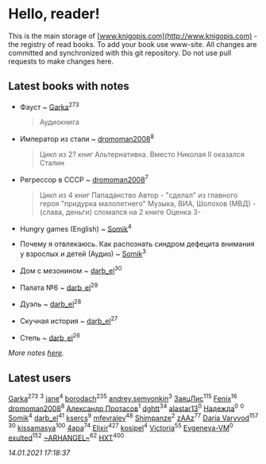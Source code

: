 # Hello, reader!
This is the main storage of [www.knigopis.com](http://www.knigopis.com) - the registry of read books.
To add your book use www-site. All changes are committed and synchronized with this git repository.
Do not use pull requests to make changes here.


## Latest books with notes
* Фауст ~ [Garka](users/115/115753719718250012620-google)<sup>273</sup>
    > Аудиокнига

* Император из стали ~ [dromoman2008](users/444/44461886-yandex)<sup>8</sup>
    > Цикл из 2? книг
    > Альтернативка. Вместо Николая II  оказался Сталин

* Регрессор в СССР ~ [dromoman2008](users/444/44461886-yandex)<sup>7</sup>
    > Цикл из 4 книг
    > Пападанство
    > Автор - "сделал" из главного героя "придурка малолетнего" Музыка, ВИА, Шолохов (МВД) - (слава, деньги) сломался на 2 книге
    > Оценка 3-

* Hungry games (English) ~ [Somik](users/100/100006761945842-facebook)<sup>4</sup>

* Почему я отвлекаюсь. Как распознать синдром дефецита внимания у взрослых и детей (Аудио) ~ [Somik](users/100/100006761945842-facebook)<sup>3</sup>

* Дом с мезонином ~ [darb_el](users/184/184135339-vkontakte)<sup>30</sup>

* Палата №6 ~ [darb_el](users/184/184135339-vkontakte)<sup>29</sup>

* Дуэль ~ [darb_el](users/184/184135339-vkontakte)<sup>28</sup>

* Скучная история ~ [darb_el](users/184/184135339-vkontakte)<sup>27</sup>

* Степь ~ [darb_el](users/184/184135339-vkontakte)<sup>26</sup>


_More notes [here](latest_books_with_notes.md)._


## Latest users
[Garka](users/115/115753719718250012620-google)<sup>273</sup> 
[](users/105/105111610427730505830-google)<sup>3</sup> 
[jane](users/113/113479058458145129271-google)<sup>4</sup> 
[borodach](users/157/15706320-vkontakte)<sup>235</sup> 
[andrey.semyonkin](users/131/1317010534-yandex)<sup>3</sup> 
[ЗаяцЛис](users/112/112388384595246311466-google)<sup>115</sup> 
[Fenix](users/111/111367585493471720963-google)<sup>16</sup> 
[dromoman2008](users/444/44461886-yandex)<sup>8</sup> 
[Александр Протасов](users/747/7476864-vkontakte)<sup>1</sup> 
[dghtt](users/233/233860015-vkontakte)<sup>34</sup> 
[alastar13](users/139/139267376-vkontakte)<sup>0</sup> 
[Надежда](users/459/45982434-vkontakte)<sup>0</sup> 
[](users/387/387727576-vkontakte)<sup>0</sup> 
[Somik](users/100/100006761945842-facebook)<sup>4</sup> 
[darb_el](users/184/184135339-vkontakte)<sup>41</sup> 
[ksercs](users/113/113010305809091482859-google)<sup>9</sup> 
[mfevralev](users/140/140966150-vkontakte)<sup>48</sup> 
[Shimpanze](users/108/108324375224819470216-google)<sup>2</sup> 
[zAAz](users/202/202248233-vkontakte)<sup>77</sup> 
[Daria Varyvod](users/829/829893410524253-facebook)<sup>157</sup> 
[](users/153/1537586159620888-facebook)<sup>30</sup> 
[kissamasya](users/684/68439978-vkontakte)<sup>100</sup> 
[4apa](users/117/117392596378069249667-google)<sup>74</sup> 
[Elixir](users/115/115826717712507836033-google)<sup>427</sup> 
[kosipel](users/111/111527709134336877181-googleplus)<sup>4</sup> 
[Victoria](users/113/113794223924688167852-google)<sup>55</sup> 
[Evgeneva-VM](users/328/328412972-yandex)<sup>0</sup> 
[exulted](users/100/100599204551896265722-google)<sup>152</sup> 
[~ARHANGEL~](users/642/64251996-vkontakte)<sup>62</sup> 
[HXT](users/100/100002563462782-facebook)<sup>400</sup> 


_14.01.2021 17:18:37_

